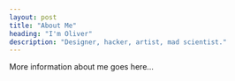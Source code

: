 ```yaml
---
layout: post
title: "About Me"
heading: "I'm Oliver"
description: "Designer, hacker, artist, mad scientist."
---
```

More information about me goes here...